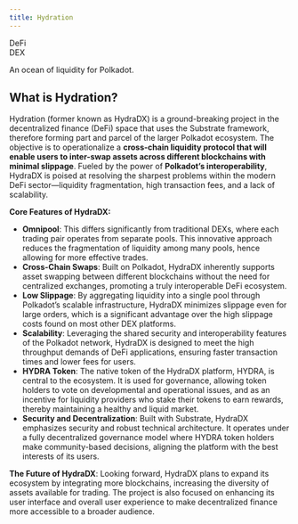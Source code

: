 ```yaml
---
title: Hydration
---
```

DeFi  
 DEX  

An ocean of liquidity for Polkadot.

What is Hydration?
------------------

Hydration (former known as HydraDX) is a ground-breaking project in the decentralized finance (DeFi) space that uses the Substrate framework, therefore forming part and parcel of the larger Polkadot ecosystem. The objective is to operationalize a **cross-chain liquidity protocol that will enable users to inter-swap assets across different blockchains with minimal slippage**. Fueled by the power of **Polkadot’s interoperability**, HydraDX is poised at resolving the sharpest problems within the modern DeFi sector—liquidity fragmentation, high transaction fees, and a lack of scalability.

**Core Features of HydraDX:**

- **Omnipool**: This differs significantly from traditional DEXs, where each trading pair operates from separate pools. This innovative approach reduces the fragmentation of liquidity among many pools, hence allowing for more effective trades.
- **Cross-Chain Swaps**: Built on Polkadot, HydraDX inherently supports asset swapping between different blockchains without the need for centralized exchanges, promoting a truly interoperable DeFi ecosystem.
- **Low Slippage**: By aggregating liquidity into a single pool through Polkadot’s scalable infrastructure, HydraDX minimizes slippage even for large orders, which is a significant advantage over the high slippage costs found on most other DEX platforms.
- **Scalability**: Leveraging the shared security and interoperability features of the Polkadot network, HydraDX is designed to meet the high throughput demands of DeFi applications, ensuring faster transaction times and lower fees for users.
- **HYDRA Token**: The native token of the HydraDX platform, HYDRA, is central to the ecosystem. It is used for governance, allowing token holders to vote on developmental and operational issues, and as an incentive for liquidity providers who stake their tokens to earn rewards, thereby maintaining a healthy and liquid market.
- **Security and Decentralization**: Built with Substrate, HydraDX emphasizes security and robust technical architecture. It operates under a fully decentralized governance model where HYDRA token holders make community-based decisions, aligning the platform with the best interests of its users.

**The Future of HydraDX**: Looking forward, HydraDX plans to expand its ecosystem by integrating more blockchains, increasing the diversity of assets available for trading. The project is also focused on enhancing its user interface and overall user experience to make decentralized finance more accessible to a broader audience.
